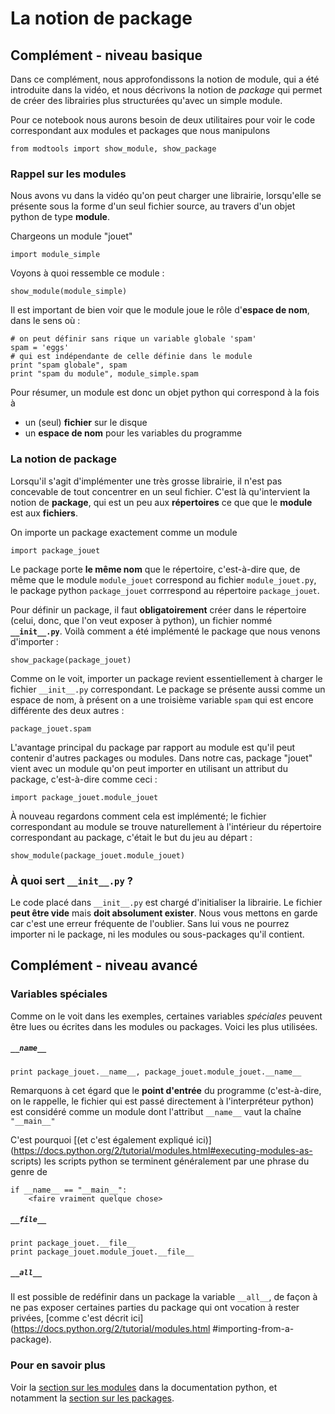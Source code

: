 
# La notion de package

## Complément - niveau basique

Dans ce complément, nous approfondissons la notion de module, qui a été
introduite dans la vidéo, et nous décrivons la notion de *package* qui permet de
créer des librairies plus structurées qu'avec un simple module.

Pour ce notebook nous aurons besoin de deux utilitaires pour voir le code
correspondant aux modules et packages que nous manipulons


    from modtools import show_module, show_package

### Rappel sur les modules

Nous avons vu dans la vidéo qu'on peut charger une librairie, lorsqu'elle se
présente sous la forme d'un seul fichier source, au travers d'un objet python de
type **module**.

Chargeons un module "jouet"


    import module_simple

Voyons à quoi ressemble ce module :


    show_module(module_simple)

Il est important de bien voir que le module joue le rôle d'**espace de nom**,
dans le sens où :


    # on peut définir sans rique un variable globale 'spam'
    spam = 'eggs'
    # qui est indépendante de celle définie dans le module
    print "spam globale", spam
    print "spam du module", module_simple.spam

Pour résumer, un module est donc un objet python qui correspond à la fois à
 * un (seul) **fichier** sur le disque
 * un **espace de nom** pour les variables du programme

### La notion de package

Lorsqu'il s'agit d'implémenter une très grosse librairie, il n'est pas
concevable de tout concentrer en un seul fichier. C'est là qu'intervient la
notion de **package**, qui est un peu aux **répertoires** ce que que le
**module** est aux **fichiers**.

On importe un package exactement comme un module


    import package_jouet

Le package porte **le même nom** que le répertoire, c'est-à-dire que, de même
que le module `module_jouet` correspond au fichier `module_jouet.py`, le package
python `package_jouet` corrrespond au répertoire `package_jouet`.

Pour définir un package, il faut **obligatoirement** créer dans le répertoire
(celui, donc, que l'on veut exposer à python), un fichier nommé
**`__init__.py`**. Voilà comment a été implémenté le package que nous venons
d'importer :


    show_package(package_jouet)

Comme on le voit, importer un package revient essentiellement à charger le
fichier `__init__.py` correspondant. Le package se présente aussi comme un
espace de nom, à présent on a une troisième variable `spam` qui est encore
différente des deux autres :


    package_jouet.spam

L'avantage principal du package par rapport au module est qu'il peut contenir
d'autres packages ou modules. Dans notre cas, package "jouet" vient avec un
module qu'on peut importer en utilisant un attribut du package, c'est-à-dire
comme ceci :


    import package_jouet.module_jouet

À nouveau regardons comment cela est implémenté; le fichier correspondant au
module se trouve naturellement à l'intérieur du répertoire correspondant au
package, c'était le but du jeu au départ :


    show_module(package_jouet.module_jouet)

### À quoi sert `__init__.py` ?

Le code placé dans `__init__.py` est chargé d'initialiser la librairie. Le
fichier **peut être vide** mais **doit absolument exister**. Nous vous mettons
en garde car c'est une erreur fréquente de l'oublier. Sans lui vous ne pourrez
importer ni le package, ni les modules ou sous-packages qu'il contient.

## Complément - niveau avancé

### Variables spéciales

Comme on le voit dans les exemples, certaines variables *spéciales* peuvent être
lues ou écrites dans les modules ou packages. Voici les plus utilisées.

##### `__name__`


    print package_jouet.__name__, package_jouet.module_jouet.__name__

Remarquons à cet égard que le **point d'entrée** du programme (c'est-à-dire, on
le rappelle, le fichier qui est passé directement à l'interpréteur python) est
considéré comme un module dont l'attribut `__name__` vaut la chaîne `"__main__"`

C'est pourquoi [(et c'est également expliqué
ici)](https://docs.python.org/2/tutorial/modules.html#executing-modules-as-
scripts) les scripts python se terminent généralement par une phrase du genre de

    if __name__ == "__main__":
        <faire vraiment quelque chose>

##### `__file__` 


    print package_jouet.__file__ 
    print package_jouet.module_jouet.__file__

##### `__all__`

Il est possible de redéfinir dans un package la variable `__all__`, de façon à
ne pas exposer certaines parties du package qui ont vocation à rester privées,
[comme c'est décrit ici](https://docs.python.org/2/tutorial/modules.html
#importing-from-a-package).

### Pour en savoir plus

Voir la [section sur les
modules](https://docs.python.org/2/tutorial/modules.html) dans la documentation
python, et notamment la [section sur les
packages](https://docs.python.org/2/tutorial/modules.html#packages).


